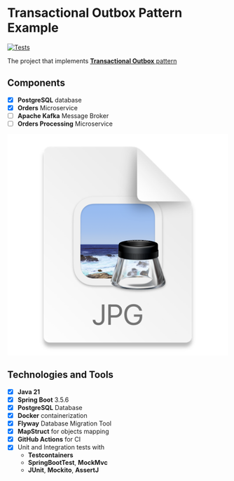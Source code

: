 # Transactional Outbox Pattern Example

[![Tests](https://github.com/snds-prfct/transactional-outbox-pattern-example/actions/workflows/tests.yaml/badge.svg)](https://github.com/snds-prfct/transactional-outbox-pattern-example/actions/workflows/tests.yaml)

The project that implements [**Transactional Outbox** pattern](https://microservices.io/patterns/data/transactional-outbox.html)

## Components

- [x] **PostgreSQL** database
- [x] **Orders** Microservice
- [ ] **Apache Kafka** Message Broker
- [ ] **Orders Processing** Microservice

![img.png](docs/project_diagram.png)

## Technologies and Tools

- [x] **Java 21**
- [x] **Spring Boot** 3.5.6
- [x] **PostgreSQL** Database
- [x] **Docker** containerization
- [x] **Flyway** Database Migration Tool
- [x] **MapStruct** for objects mapping
- [x] **GitHub Actions** for CI
- [x] Unit and Integration tests with
    - **Testcontainers**
    - **SpringBootTest**, **MockMvc**
    - **JUnit**, **Mockito**, **AssertJ**
